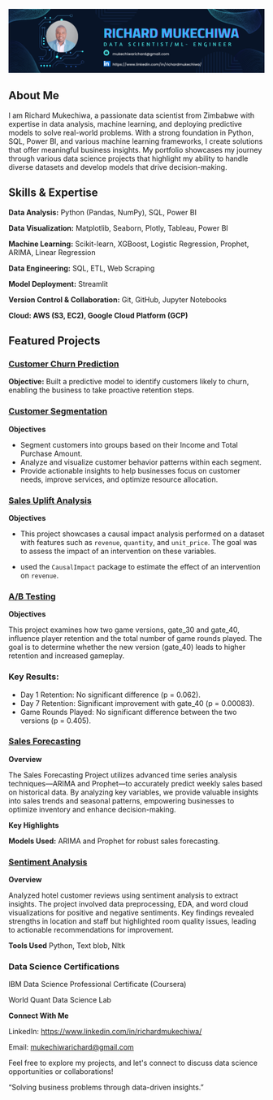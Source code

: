 ![Banner](https://github.com/richardmukechiwa/Richard-Mukechiwa---Data-Scientist-Portfolio/blob/main/Navy%20Blue%20Geometric%20Technology%20LinkedIn%20Banner.png?raw=true)

## **About Me**

I am Richard Mukechiwa, a passionate data scientist from Zimbabwe with expertise in data analysis, machine learning, and deploying predictive models to solve real-world problems. With a strong foundation in Python, SQL, Power BI, and various machine learning frameworks, I create solutions that offer meaningful business insights. My portfolio showcases my journey through various data science projects that highlight my ability to handle diverse datasets and develop models that drive decision-making.

## **Skills & Expertise**

**Data Analysis:** Python (Pandas, NumPy), SQL, Power BI

**Data Visualization:** Matplotlib, Seaborn, Plotly, Tableau, Power BI

**Machine Learning:** Scikit-learn, XGBoost, Logistic Regression, Prophet, ARIMA, Linear Regression

**Data Engineering:** SQL, ETL, Web Scraping

**Model Deployment:** Streamlit

**Version Control & Collaboration:** Git, GitHub, Jupyter Notebooks

**Cloud: AWS (S3, EC2), Google Cloud Platform (GCP)**

## **Featured Projects**

### [Customer Churn Prediction](https://github.com/richardmukechiwa/Churn-Prediction-Classification-Model.git)
   
**Objective:** Built a predictive model to identify customers likely to churn, enabling the business to take proactive retention steps.

### [Customer Segmentation](https://github.com/richardmukechiwa/Customer-Segmentation.git)

**Objectives**

- Segment customers into groups based on their Income and Total Purchase Amount.
- Analyze and visualize customer behavior patterns within each segment.
- Provide actionable insights to help businesses focus on customer needs, improve services, and optimize resource allocation.


### [Sales Uplift Analysis](https://github.com/richardmukechiwa/Sales-Uplift-Analysis-for-Online-Retail-Causal-Impact-Analysis.git)

**Objectives**

- This project showcases a causal impact analysis performed on a dataset with features such as `revenue`, `quantity`, and `unit_price`. The goal was to assess the impact of an intervention on these variables.

- used the `CausalImpact` package to estimate the effect of an intervention on `revenue`.


### [A/B Testing](https://github.com/richardmukechiwa/A-B-Testing-Project.git)

**Objectives**

This project examines how two game versions, gate_30 and gate_40, influence player retention and the total number of game rounds played. The goal is to determine whether the new version (gate_40) leads to higher retention and increased gameplay.

### Key Results:
- Day 1 Retention: No significant difference (p = 0.062).
- Day 7 Retention: Significant improvement with gate_40 (p = 0.00083).
- Game Rounds Played: No significant difference between the two versions (p = 0.405).

### [Sales Forecasting](https://github.com/richardmukechiwa/Sales-Forecasting-Time-Series)

**Overview**

The Sales Forecasting Project utilizes advanced time series analysis techniques—ARIMA and Prophet—to accurately predict weekly sales based on historical data. By analyzing key variables, we provide valuable insights into sales trends and seasonal patterns, empowering businesses to optimize inventory and enhance decision-making.

**Key Highlights**

**Models Used:** ARIMA and Prophet for robust sales forecasting.

### [Sentiment Analysis](https://github.com/richardmukechiwa/NLP-Sentiment-Analysis.git)

**Overview**

Analyzed hotel customer reviews using sentiment analysis to extract insights. The project involved data preprocessing, EDA, and word cloud visualizations for positive and negative sentiments. Key findings revealed strengths in location and staff but highlighted room quality issues, leading to actionable recommendations for improvement.

**Tools Used**  Python, Text blob, Nltk


### Data Science Certifications

IBM Data Science Professional Certificate (Coursera)

World Quant Data Science Lab



**Connect With Me**

LinkedIn: https://www.linkedin.com/in/richardmukechiwa/

Email: mukechiwarichard@gmail.com



Feel free to explore my projects, and let's connect to discuss data science opportunities or collaborations!

“Solving business problems through data-driven insights.”






